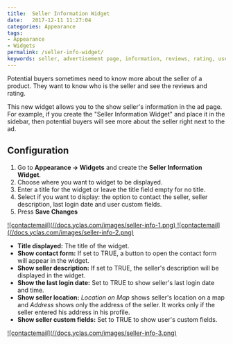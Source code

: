 ```yaml
---
title:  Seller Information Widget
date:   2017-12-11 11:27:04
categories: Appearance
tags: 
- Appearance
- Widgets
permalink: /seller-info-widget/
keywords: seller, advertisement page, information, reviews, rating, user, buyer 
---
```

Potential buyers sometimes need to know more about the seller of a product. They want to know who is the seller and see the reviews and rating. 

This new widget allows you to the show seller's information in the ad page. For example, if you create the "Seller Information Widget" and place it in the sidebar, then potential buyers will see more about the seller right next to the ad.

## Configuration

1. Go to **Appearance -> Widgets** and create the **Seller Information Widget**.
2. Choose where you want to widget to be displayed.
3. Enter a title for the widget or leave the title field empty for no title.
4. Select if you want to display: the option to contact the seller, seller description, last login date and user custom fields.
5. Press **Save Changes**

<a href="//docs.yclas.com/images/seller-info-1.png" class="thumbnail gallery-item" data-gallery>
![contactemail](//docs.yclas.com/images/seller-info-1.png)
</a>

<a href="//docs.yclas.com/images/seller-info-2.png" class="thumbnail gallery-item" data-gallery>
![contactemail](//docs.yclas.com/images/seller-info-2.png)
</a>

+ **Title displayed:** The title of the widget.
+ **Show contact form:** If set to TRUE, a button to open the contact form will appear in the widget.
+ **Show seller description:** If set to TRUE, the seller's description will be displayed in the widget.
+ **Show the last login date:** Set to TRUE to show seller's last login date and time.
+ **Show seller location:** _Location on Map_ shows seller's location on a map and _Address_ shows only the address of the seller. It works only if the seller entered his address in his profile.
+ **Show seller custom fields:** Set to TRUE to show user's custom fields.

<a href="//docs.yclas.com/images/seller-info-3.png" class="thumbnail gallery-item" data-gallery>
![contactemail](//docs.yclas.com/images/seller-info-3.png)
</a>
